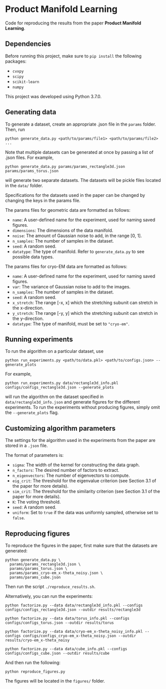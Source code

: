 # Product Manifold Learning
Code for reproducing the results from the paper <b>Product Manifold Learning</b>.

## Dependencies
Before running this project, make sure to `pip install` the following packages:

* `cvxpy`
* `scipy`
* `scikit-learn`
* `numpy`

This project was developed using Python 3.7.0.

## Generating data

To generate a dataset, create an appropriate .json file in the `params` folder. Then, run

```
python generate_data.py <path/to/params/file1> <path/to/params/file2> ...
```

Note that multiple datasets can be generated at once by passing a list of .json files. For example, 

```
python generate_data.py params/params_rectangle3d.json params/params_torus.json
```

will generate two separate datasets. The datasets will be pickle files located in the `data/` folder.

Specifications for the datasets used in the paper can be changed by changing the keys in the params file.

The params files for geometric data are formatted as follows:

* `name`: A user-defined name for the experiment, used for naming saved figures.
* `dimensions`: The dimensions of the data manifold.
* `noise`: The amount of Gaussian noise to add, in the range [0, 1].
* `n_samples`: The number of samples in the dataset.
* `seed`: A random seed.
* `datatype`: The type of manifold. Refer to `generate_data.py` to see possible data types.

The params files for cryo-EM data are formatted as follows:

* `name`: A user-defined name for the experiment, used for naming saved figures.
* `var`: The variance of Gaussian noise to add to the images.
* `n_samples`: The number of samples in the dataset.
* `seed`: A random seed.
* `x_stretch`: The range [-x, x] which the stretching subunit can stretch in the x-direction.
* `y_stretch`: The range [-y, y] which the stretching subunit can stretch in the y-direction.
* `datatype`: The type of manifold, must be set to `"cryo-em"`.

## Running experiments

To run the algorithm on a particular dataset, use

```
python run_experiments.py <path/to/data.pkl> <path/to/configs.json> --generate_plots
```

For example,

```
python run_experiments.py data/rectangle3d_info.pkl configs/configs_rectangle3d.json --generate_plots
```

will run the algorithm on the dataset specified in `data/rectangle3d_info.json` and generate figures for the different experiments. 
To run the experiments without producing figures, simply omit the `--generate_plots` flag.

## Customizing algorithm parameters

The settings for the algorithm used in the experiments from the paper are stored in a `.json` file.

The format of parameters is:

* `sigma`: The width of the kernel for constructing the data graph.
* `n_factors`: The desired number of factors to extract.
* `n_eigenvectors`: The number of eigenvectors to compute.
* `eig_crit`: The threshold for the eigenvalue criterion (see Section 3.1 of the paper for more details).
* `sim_crit`: The threshold for the similarity criterion (see Section 3.1 of the paper for more details).
* `K`: The voting threshold.
* `seed`: A random seed.
* `uniform`: Set to `true` if the data was uniformly sampled, otherwise set to `false`.

## Reproducing figures

To reproduce the figures in the paper, first make sure that the datasets are generated:

```
python generate_data.py \
  params/params_rectangle3d.json \
  params/params_torus.json \
  params/params_cryo-em_x-theta_noisy.json \
  params/params_cube.json
```

Then run the script `./reproduce_results.sh`. 


Alternatively, you can run the experiments:

```
python factorize.py --data data/rectangle3d_info.pkl --configs configs/configs_rectangle3d.json --outdir results/rectangle3d

python factorize.py --data data/torus_info.pkl --configs configs/configs_torus.json --outdir results/torus

python factorize.py --data data/cryo-em_x-theta_noisy_info.pkl --configs configs/configs_cryo-em_x-theta_noisy.json --outdir results/cryo-em_x-theta_noisy

python factorize.py --data data/cube_info.pkl --configs configs/configs_cube.json --outdir results/cube
```

And then run the following:

```
python reproduce_figures.py
```

The figures will be located in the `figures/` folder.
